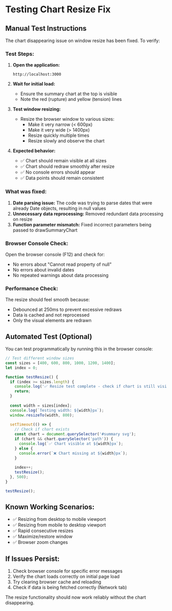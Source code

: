 # Testing Chart Resize Fix

## Manual Test Instructions

The chart disappearing issue on window resize has been fixed. To verify:

### Test Steps:

1. **Open the application:**
   ```
   http://localhost:3000
   ```

2. **Wait for initial load:**
   - Ensure the summary chart at the top is visible
   - Note the red (rupture) and yellow (tension) lines

3. **Test window resizing:**
   - Resize the browser window to various sizes:
     - Make it very narrow (< 600px)
     - Make it very wide (> 1400px)
     - Resize quickly multiple times
     - Resize slowly and observe the chart

4. **Expected behavior:**
   - ✅ Chart should remain visible at all sizes
   - ✅ Chart should redraw smoothly after resize
   - ✅ No console errors should appear
   - ✅ Data points should remain consistent

### What was fixed:

1. **Date parsing issue:** The code was trying to parse dates that were already Date objects, resulting in null values
2. **Unnecessary data reprocessing:** Removed redundant data processing on resize
3. **Function parameter mismatch:** Fixed incorrect parameters being passed to drawSummaryChart

### Browser Console Check:

Open the browser console (F12) and check for:
- No errors about "Cannot read property of null"
- No errors about invalid dates
- No repeated warnings about data processing

### Performance Check:

The resize should feel smooth because:
- Debounced at 250ms to prevent excessive redraws
- Data is cached and not reprocessed
- Only the visual elements are redrawn

## Automated Test (Optional)

You can test programmatically by running this in the browser console:

```javascript
// Test different window sizes
const sizes = [400, 600, 800, 1000, 1200, 1400];
let index = 0;

function testResize() {
  if (index >= sizes.length) {
    console.log('✅ Resize test complete - check if chart is still visible');
    return;
  }
  
  const width = sizes[index];
  console.log(`Testing width: ${width}px`);
  window.resizeTo(width, 800);
  
  setTimeout(() => {
    // Check if chart exists
    const chart = document.querySelector('#summary svg');
    if (chart && chart.querySelector('path')) {
      console.log(`✅ Chart visible at ${width}px`);
    } else {
      console.error(`❌ Chart missing at ${width}px`);
    }
    
    index++;
    testResize();
  }, 500);
}

testResize();
```

## Known Working Scenarios:

- ✅ Resizing from desktop to mobile viewport
- ✅ Resizing from mobile to desktop viewport  
- ✅ Rapid consecutive resizes
- ✅ Maximize/restore window
- ✅ Browser zoom changes

## If Issues Persist:

1. Check browser console for specific error messages
2. Verify the chart loads correctly on initial page load
3. Try clearing browser cache and reloading
4. Check if data is being fetched correctly (Network tab)

The resize functionality should now work reliably without the chart disappearing.